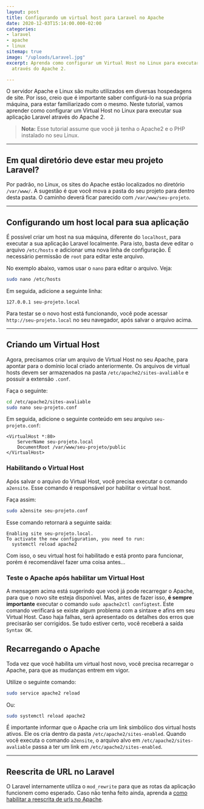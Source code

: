 ```yaml
---
layout: post
title: Configurando um virtual host para Laravel no Apache
date: 2020-12-03T15:14:00.000-02:00
categories:
- laravel
- apache
- linux
sitemap: true
image: "/uploads/Laravel.jpg"
excerpt: Aprenda como configurar um Virtual Host no Linux para executar seu site/projeto  Laravel
  através do Apache 2.

---
```

O servidor Apache e Linux são muito utilizados em diversas hospedagens de site. Por isso, creio que é importante saber configurá-lo na sua própria máquina, para estar familiarizado com o mesmo. Neste tutorial, vamos aprender como configurar um Virtual Host no Linux para executar sua aplicação Laravel através do Apache 2.

> **Nota:** Esse tutorial assume que você já tenha o Apache2 e o PHP instalado no seu Linux.

***

## Em qual diretório deve estar meu projeto Laravel?

Por padrão, no Linux, os sites do Apache estão localizados no diretório `/var/www/`. A sugestão é que você mova a pasta do seu projeto para dentro desta pasta. O caminho deverá ficar parecido com `/var/www/seu-projeto`.

***

## Configurando um host local para sua aplicação

É possível criar um host na sua máquina, diferente do `localhost`, para executar a sua aplicação Laravel localmente. Para isto,  basta deve editar o arquivo `/etc/hosts` e adicionar uma nova linha de configuração. É necessário permissão de `root` para editar este arquivo. 

No exemplo abaixo, vamos usar o `nano` para editar o arquivo. Veja: 

```bash
sudo nano /etc/hosts
```

Em seguida, adicione a seguinte linha:

    127.0.0.1 seu-projeto.local

Para testar se o novo host está funcionando, você pode acessar `http://seu-projeto.local` no seu navegador, após salvar o arquivo acima.

***

## Criando um Virtual Host

Agora, precisamos criar um arquivo de Virtual Host no seu Apache, para apontar para o domínio local criado anteriormente.  Os arquivos de virtual hosts devem ser armazenados na pasta `/etc/apache2/sites-avaliable` e possuir a extensão `.conf`.

Faça o seguinte:

```bash
cd /etc/apache2/sites-avaliable
sudo nano seu-projeto.conf
```

Em seguida, adicione o seguinte conteúdo em seu arquivo `seu-projeto.conf`:

    <VirtualHost *:80>
        ServerName seu-projeto.local
        DocumentRoot /var/www/seu-projeto/public
    </VirtualHost>

### Habilitando o Virtual Host

Após salvar o arquivo do Virtual Host, você precisa executar o comando `a2ensite`. Esse comando é responsável por habilitar o virtual host.

Faça assim:

```bash
sudo a2ensite seu-projeto.conf
```

Esse comando retornará a seguinte saída:

    Enabling site seu-projeto.local.
    To activate the new configuration, you need to run:
      systemctl reload apache2

Com isso, o seu virtual host foi habilitado e está pronto para funcionar, porém é recomendável fazer uma coisa antes...

### Teste o Apache após habilitar um Virtual Host

A mensagem acima está sugerindo que você já pode recarregar o Apache,  para que o novo site esteja disponível. Mas, antes de fazer isso, **é sempre importante** executar o comando `sudo apache2ctl configtest`. Este comando verificará se existe algum problema com a sintaxe e afins em seu Virtual Host. Caso haja falhas, será apresentado os detalhes dos erros que precisarão ser corrigidos. Se tudo estiver certo, você receberá a saída `Syntax OK`.

## Recarregando o Apache

Toda vez que você habilita um virtual host novo, você precisa recarregar o Apache, para que as mudanças entrem em vigor.

Utilize o seguinte comando:

```bash
sudo service apache2 reload
```

Ou:

```bash
sudo systemctl reload apache2
```

É importante informar que o Apache cria um link simbólico dos virtual hosts ativos. Ele os cria dentro da pasta `/etc/apache2/sites-enabled`. Quando você executa o comando `a2ensite`,  o arquivo alvo em `/etc/apache2/sites-avaliable`  passa a ter um link em `/etc/apache2/sites-enabled`. 

***

## Reescrita de URL no Laravel

O Laravel internamente utiliza o `mod_rewrite` para que as rotas da aplicação funcionem como esperado. Caso não tenha feito ainda, aprenda a [como habilitar a reescrita de urls no Apache](/blog/2020/11/26/como-habilitar-a-reescrita-de-url-no-apache2).